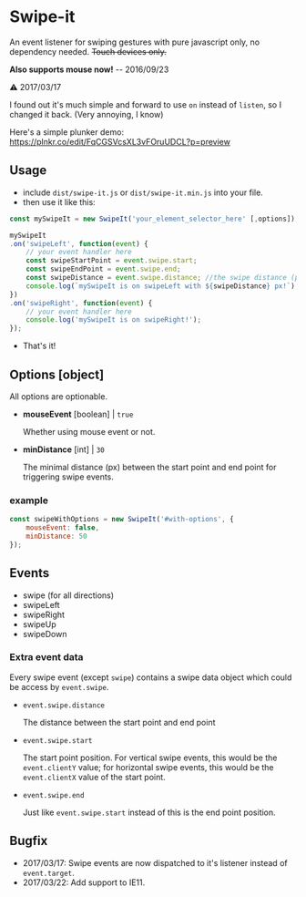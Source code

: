# Swipe-it

An event listener for swiping gestures with pure javascript only, no dependency needed.
~~Touch devices only.~~

**Also supports mouse now!** -- 2016/09/23

:warning: 2017/03/17

I found out it's much simple and forward to use `on` instead of `listen`,
so I changed it back.
(Very annoying, I know)

Here's a simple plunker demo:
https://plnkr.co/edit/FqCGSVcsXL3vFOruUDCL?p=preview

## Usage

 - include `dist/swipe-it.js` or `dist/swipe-it.min.js` into your file.
 - then use it like this:

```js
const mySwipeIt = new SwipeIt('your_element_selector_here' [,options]);

mySwipeIt
.on('swipeLeft', function(event) {
    // your event handler here
    const swipeStartPoint = event.swipe.start;
    const swipeEndPoint = event.swipe.end;
    const swipeDistance = event.swipe.distance; //the swipe distance (px)
    console.log(`mySwipeIt is on swipeLeft with ${swipeDistance} px!`);
})
.on('swipeRight', function(event) {
    // your event handler here
    console.log('mySwipeIt is on swipeRight!');
});
```
- That's it!

## Options [object]
All options are optionable.

- **mouseEvent** [boolean] | `true`

    Whether using mouse event or not.

- **minDistance** [int] | `30`

    The minimal distance (px) between the start point and end point for triggering swipe events.

### example
```js
const swipeWithOptions = new SwipeIt('#with-options', {
    mouseEvent: false,
    minDistance: 50
});
```

## Events
- swipe (for all directions)
- swipeLeft
- swipeRight
- swipeUp
- swipeDown

### Extra event data
Every swipe event (except `swipe`) contains a swipe data object which could be access by `event.swipe`.

- `event.swipe.distance`

	The distance between the start point and end point

- `event.swipe.start`

	The start point position. For vertical swipe events, this would be the `event.clientY` value;
	for horizontal swipe events, this would be the `event.clientX` value of the start point.

- `event.swipe.end`

	Just like `event.swipe.start` instead of this is the end point position.

## Bugfix
- 2017/03/17: Swipe events are now dispatched to it's listener instead of `event.target`.
- 2017/03/22: Add support to IE11.
